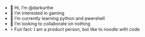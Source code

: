 - 👋 Hi, I’m @darkurthe
- 👀 I’m interested in gaming
- 🌱 I’m currently learning python and pwershell
- 💞️ I’m looking to collaborate on nothing
- ⚡ Fun fact: I am a product person, but like to noodle with code

<!---
darkurthe/darkurthe is a ✨ special ✨ repository because its `README.md` (this file) appears on your GitHub profile.
You can click the Preview link to take a look at your changes.
--->
